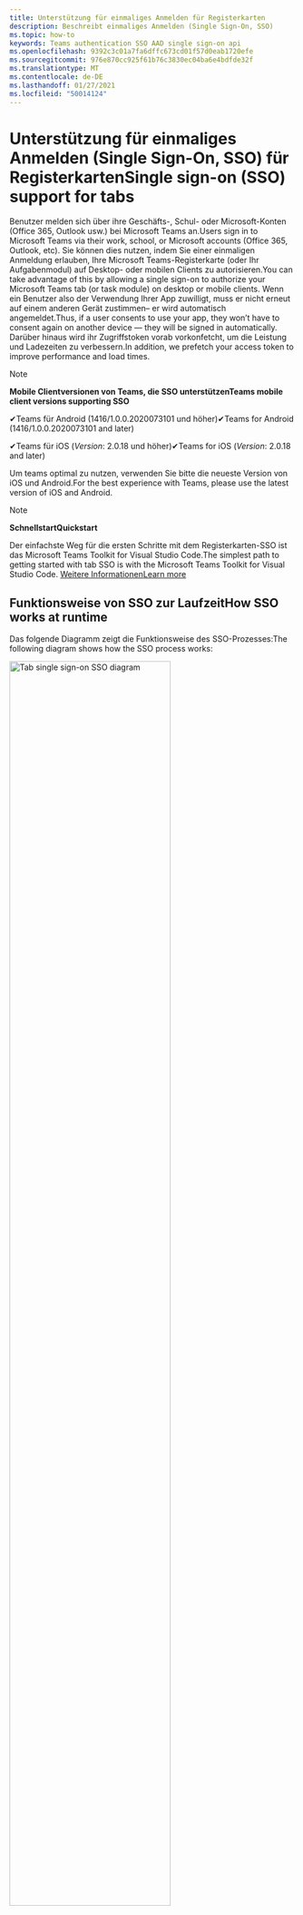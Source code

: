 ```yaml
---
title: Unterstützung für einmaliges Anmelden für Registerkarten
description: Beschreibt einmaliges Anmelden (Single Sign-On, SSO)
ms.topic: how-to
keywords: Teams authentication SSO AAD single sign-on api
ms.openlocfilehash: 9392c3c01a7fa6dffc673cd01f57d0eab1720efe
ms.sourcegitcommit: 976e870cc925f61b76c3830ec04ba6e4bdfde32f
ms.translationtype: MT
ms.contentlocale: de-DE
ms.lasthandoff: 01/27/2021
ms.locfileid: "50014124"
---
```

# <a name="single-sign-on-sso-support-for-tabs"></a><span data-ttu-id="7b3e9-104">Unterstützung für einmaliges Anmelden (Single Sign-On, SSO) für Registerkarten</span><span class="sxs-lookup"><span data-stu-id="7b3e9-104">Single sign-on (SSO) support for tabs</span></span>

<span data-ttu-id="7b3e9-105">Benutzer melden sich über ihre Geschäfts-, Schul- oder Microsoft-Konten (Office 365, Outlook usw.) bei Microsoft Teams an.</span><span class="sxs-lookup"><span data-stu-id="7b3e9-105">Users sign in to Microsoft Teams via their work, school, or Microsoft accounts (Office 365, Outlook, etc).</span></span> <span data-ttu-id="7b3e9-106">Sie können dies nutzen, indem Sie einer einmaligen Anmeldung erlauben, Ihre Microsoft Teams-Registerkarte (oder Ihr Aufgabenmodul) auf Desktop- oder mobilen Clients zu autorisieren.</span><span class="sxs-lookup"><span data-stu-id="7b3e9-106">You can take advantage of this by allowing a single sign-on to authorize your Microsoft Teams tab (or task module) on desktop or mobile clients.</span></span> <span data-ttu-id="7b3e9-107">Wenn ein Benutzer also der Verwendung Ihrer App zuwilligt, muss er nicht erneut auf einem anderen Gerät zustimmen– er wird automatisch angemeldet.</span><span class="sxs-lookup"><span data-stu-id="7b3e9-107">Thus, if a user consents to use your app, they won’t have to consent again on another device — they will be signed in automatically.</span></span> <span data-ttu-id="7b3e9-108">Darüber hinaus wird ihr Zugriffstoken vorab vorkonfetcht, um die Leistung und Ladezeiten zu verbessern.</span><span class="sxs-lookup"><span data-stu-id="7b3e9-108">In addition, we prefetch your access token to improve performance and load times.</span></span>

>[!NOTE]
> <span data-ttu-id="7b3e9-109">**Mobile Clientversionen von Teams, die SSO unterstützen**</span><span class="sxs-lookup"><span data-stu-id="7b3e9-109">**Teams mobile client versions supporting SSO**</span></span>  
>
> <span data-ttu-id="7b3e9-110">✔Teams für Android (1416/1.0.0.2020073101 und höher)</span><span class="sxs-lookup"><span data-stu-id="7b3e9-110">✔Teams for Android (1416/1.0.0.2020073101 and later)</span></span>
>
> <span data-ttu-id="7b3e9-111">✔Teams für iOS (_Version_: 2.0.18 und höher)</span><span class="sxs-lookup"><span data-stu-id="7b3e9-111">✔Teams for iOS (_Version_: 2.0.18 and later)</span></span>  
>
> <span data-ttu-id="7b3e9-112">Um teams optimal zu nutzen, verwenden Sie bitte die neueste Version von iOS und Android.</span><span class="sxs-lookup"><span data-stu-id="7b3e9-112">For the best experience with Teams, please use the latest version of iOS and Android.</span></span>

>[!NOTE]
> <span data-ttu-id="7b3e9-113">**Schnellstart**</span><span class="sxs-lookup"><span data-stu-id="7b3e9-113">**Quickstart**</span></span>  
>
> <span data-ttu-id="7b3e9-114">Der einfachste Weg für die ersten Schritte mit dem Registerkarten-SSO ist das Microsoft Teams Toolkit for Visual Studio Code.</span><span class="sxs-lookup"><span data-stu-id="7b3e9-114">The simplest path to getting started with tab SSO is with the Microsoft Teams Toolkit for Visual Studio Code.</span></span> [<span data-ttu-id="7b3e9-115">Weitere Informationen</span><span class="sxs-lookup"><span data-stu-id="7b3e9-115">Learn more</span></span>](../../../toolkit/visual-studio-code-tab-sso.md)


## <a name="how-sso-works-at-runtime"></a><span data-ttu-id="7b3e9-116">Funktionsweise von SSO zur Laufzeit</span><span class="sxs-lookup"><span data-stu-id="7b3e9-116">How SSO works at runtime</span></span>

<span data-ttu-id="7b3e9-117">Das folgende Diagramm zeigt die Funktionsweise des SSO-Prozesses:</span><span class="sxs-lookup"><span data-stu-id="7b3e9-117">The following diagram shows how the SSO process works:</span></span>

<!-- markdownlint-disable MD033 -->
<img src="~/assets/images/tabs/tabs-sso-diagram.png" alt="Tab single sign-on SSO diagram" width="75%"/>

1. <span data-ttu-id="7b3e9-118">Auf der Registerkarte wird ein JavaScript-Aufruf `getAuthToken()` an .</span><span class="sxs-lookup"><span data-stu-id="7b3e9-118">In the tab, a JavaScript call is made to `getAuthToken()`.</span></span> <span data-ttu-id="7b3e9-119">Dies weist Teams an, ein Authentifizierungstoken für die Registerkartenanwendung abzurufen.</span><span class="sxs-lookup"><span data-stu-id="7b3e9-119">This tells Teams to obtain an authentication token for the tab application.</span></span>
2. <span data-ttu-id="7b3e9-120">Wenn dies das erste Mal ist, dass der aktuelle Benutzer Ihre Registerkartenanwendung verwendet, wird eine Anforderungsaufforderung zur Zustimmung (falls die Zustimmung erforderlich ist) oder zur Verarbeitung der Schrittweisen Authentifizierung (z. B. zweistufige Authentifizierung) angezeigt.</span><span class="sxs-lookup"><span data-stu-id="7b3e9-120">If this is the first time the current user has used your tab application, there will be a request prompt to consent (if consent is required) or to handle step-up authentication (such as two-factor authentication).</span></span>
3. <span data-ttu-id="7b3e9-121">Teams fordert das Registerkartenanwendungstoken vom Azure AD-Endpunkt für den aktuellen Benutzer an.</span><span class="sxs-lookup"><span data-stu-id="7b3e9-121">Teams requests the tab application token from the Azure AD endpoint for the current user.</span></span>
4. <span data-ttu-id="7b3e9-122">Azure AD sendet das Registerkartenanwendungstoken an die Teams-Anwendung.</span><span class="sxs-lookup"><span data-stu-id="7b3e9-122">Azure AD sends the tab application token to the Teams application.</span></span>
5. <span data-ttu-id="7b3e9-123">Teams sendet das Registerkartenanwendungstoken als Teil des vom Aufruf zurückgegebenen Ergebnisobjekts an die `getAuthToken()` Registerkarte.</span><span class="sxs-lookup"><span data-stu-id="7b3e9-123">Teams sends the tab application token to the tab as part of the result object returned by the `getAuthToken()` call.</span></span>
6. <span data-ttu-id="7b3e9-124">Das Token wird in der Registerkartenanwendung über JavaScript analysiert, um die erforderlichen Informationen zu extrahieren, z. B. die E-Mail-Adresse des Benutzers.</span><span class="sxs-lookup"><span data-stu-id="7b3e9-124">The token will be parsed in the tab application, via JavaScript, to extract the needed information, such as the user's email address.</span></span>

> [!NOTE]
> <span data-ttu-id="7b3e9-125">Dies gilt nur für die Zustimmung zu einer begrenzten Gruppe von APIs auf Benutzerebene `getAuthToken()` – E-Mail, Profil, offline_access und OpenId – und nicht für weitere Microsoft Graph-Bereiche wie oder `User.Read` `Mail.Read` .</span><span class="sxs-lookup"><span data-stu-id="7b3e9-125">The `getAuthToken()` is only valid for consenting to a limited set of user-level APIs — email, profile, offline_access and OpenId — and not for further Microsoft Graph scopes such as `User.Read` or `Mail.Read`.</span></span> <span data-ttu-id="7b3e9-126">In unserem Abschnitt am Ende dieses Dokuments finden Sie Vorschläge für Problemumgehungen, wenn Sie zusätzliche [Graph-Bereiche benötigen.](#apps-that-require-additional-microsoft-graph-scopes)</span><span class="sxs-lookup"><span data-stu-id="7b3e9-126">See our section at the end of this document for suggested workarounds if you require [additional Graph scopes](#apps-that-require-additional-microsoft-graph-scopes).</span></span>

<span data-ttu-id="7b3e9-127">Die SSO-API funktioniert auch in [Aufgabenmodulen,](../../../task-modules-and-cards/what-are-task-modules.md) die Webinhalte einbetten.</span><span class="sxs-lookup"><span data-stu-id="7b3e9-127">The SSO API will also work in [Task Modules](../../../task-modules-and-cards/what-are-task-modules.md) that embed web content.</span></span>

## <a name="develop-an-sso-microsoft-teams-tab"></a><span data-ttu-id="7b3e9-128">Entwickeln einer Microsoft Teams-SSO-Registerkarte</span><span class="sxs-lookup"><span data-stu-id="7b3e9-128">Develop an SSO Microsoft Teams tab</span></span>

<span data-ttu-id="7b3e9-129">In diesem Abschnitt werden die Aufgaben beschrieben, die beim Erstellen einer Registerkarte "Teams" mit SSO ausgeführt werden.</span><span class="sxs-lookup"><span data-stu-id="7b3e9-129">This section describes the tasks involved in creating a Teams tab that uses SSO.</span></span> <span data-ttu-id="7b3e9-130">Diese Aufgaben werden hier sprach- und frameworkunabhängig beschrieben.</span><span class="sxs-lookup"><span data-stu-id="7b3e9-130">These tasks are described here are language- and framework-agnostic.</span></span>

### <a name="1-create-your-azure-active-directory-azure-ad-application"></a><span data-ttu-id="7b3e9-131">1. Erstellen Ihrer Azure Active Directory (Azure AD)-Anwendung</span><span class="sxs-lookup"><span data-stu-id="7b3e9-131">1. Create your Azure Active Directory (Azure AD) application</span></span>

#### <a name="registering-your-application-in-theazure-ad-portal-overview"></a><span data-ttu-id="7b3e9-132">Registrieren Ihrer Anwendung im[Azure AD-Portal (](https://azure.microsoft.com/features/azure-portal/) Übersicht):</span><span class="sxs-lookup"><span data-stu-id="7b3e9-132">Registering your application in the[Azure AD portal](https://azure.microsoft.com/features/azure-portal/) overview:</span></span>

1. <span data-ttu-id="7b3e9-133">Erhalten Sie [Ihre Azure AD-Anwendungs-ID.](/azure/active-directory/develop/howto-create-service-principal-portal#get-values-for-signing-in)</span><span class="sxs-lookup"><span data-stu-id="7b3e9-133">Get your [Azure AD Application ID](/azure/active-directory/develop/howto-create-service-principal-portal#get-values-for-signing-in).</span></span>
2. <span data-ttu-id="7b3e9-134">Geben Sie die Berechtigungen an, die Ihre Anwendung für den Azure AD-Endpunkt und optional Microsoft Graph benötigt.</span><span class="sxs-lookup"><span data-stu-id="7b3e9-134">Specify the permissions that your application needs for the Azure AD endpoint and, optionally, Microsoft Graph.</span></span>
3. <span data-ttu-id="7b3e9-135">[Erteilen von Berechtigungen](/azure/active-directory/develop/howto-create-service-principal-portal#configure-access-policies-on-resources) für Desktop-, Web- und mobile Anwendungen von Teams.</span><span class="sxs-lookup"><span data-stu-id="7b3e9-135">[Grant permissions](/azure/active-directory/develop/howto-create-service-principal-portal#configure-access-policies-on-resources) for Teams desktop, web, and mobile applications.</span></span>
4. <span data-ttu-id="7b3e9-136">Autorisieren Sie Teams vorab, indem Sie **die** Schaltfläche "Bereich hinzufügen" auswählen, und geben Sie im bereich, der geöffnet wird, `access_as_user` den **Bereichsnamen ein.**</span><span class="sxs-lookup"><span data-stu-id="7b3e9-136">Pre-authorize Teams by selecting the **Add a scope** button and in the panel that opens, enter `access_as_user` as the **Scope name**.</span></span>

> [!NOTE]
> <span data-ttu-id="7b3e9-137">Es gibt einige wichtige Einschränkungen, die Sie beachten sollten:</span><span class="sxs-lookup"><span data-stu-id="7b3e9-137">There are some important restrictions you should be aware of:</span></span>
>
> * <span data-ttu-id="7b3e9-138">Wir unterstützen nur Microsoft Graph-API-Berechtigungen auf Benutzerebene, d. h. E-Mail, Profil, offline_access, OpenId.</span><span class="sxs-lookup"><span data-stu-id="7b3e9-138">We only support user-level Microsoft Graph API permissions, i.e., email, profile, offline_access, OpenId.</span></span> <span data-ttu-id="7b3e9-139">Wenn Sie Zugriff auf andere Microsoft Graph-Bereiche benötigen (z. B. oder ), lesen Sie unsere empfohlene Problemumgehung am Ende `User.Read` `Mail.Read` dieser Dokumentation. [](#apps-that-require-additional-microsoft-graph-scopes)</span><span class="sxs-lookup"><span data-stu-id="7b3e9-139">If you need access to other Microsoft Graph scopes (such as `User.Read` or `Mail.Read`), see our [recommended workaround](#apps-that-require-additional-microsoft-graph-scopes) at the end of this documentation.</span></span>
> * <span data-ttu-id="7b3e9-140">Es ist wichtig, dass der Domänenname Ihrer Anwendung mit dem Domänennamen identisch ist, den Sie für Ihre Azure AD-Anwendung registriert haben.</span><span class="sxs-lookup"><span data-stu-id="7b3e9-140">It's important that your application's domain name is the same as the domain name you've registering for your Azure AD application.</span></span>
> * <span data-ttu-id="7b3e9-141">Wir unterstützen derzeit nicht mehrere Domänen pro App.</span><span class="sxs-lookup"><span data-stu-id="7b3e9-141">We don't currently support multiple domains per app.</span></span>
> * <span data-ttu-id="7b3e9-142">Anwendungen, die die Domäne verwenden, werden nicht unterstützt, da sie zu häufig verwendet werden und `azurewebsites.net` möglicherweise ein Sicherheitsrisiko darstellen.</span><span class="sxs-lookup"><span data-stu-id="7b3e9-142">We don't support applications that use the `azurewebsites.net` domain because it is too common and may be a security risk.</span></span> <span data-ttu-id="7b3e9-143">Wir versuchen jedoch aktiv, diese Einschränkung zu entfernen.</span><span class="sxs-lookup"><span data-stu-id="7b3e9-143">However, we're actively seeking to remove this restriction.</span></span>

#### <a name="registering-your-app-through-the-azure-active-directory-portal-in-depth"></a><span data-ttu-id="7b3e9-144">Ausführliche Registrierung Ihrer App über das Azure Active Directory-Portal:</span><span class="sxs-lookup"><span data-stu-id="7b3e9-144">Registering your app through the Azure Active Directory portal in-depth:</span></span>

1. <span data-ttu-id="7b3e9-145">Registrieren Sie eine neue Anwendung im [Azure Active Directory – App-Registrierungsportal.](https://go.microsoft.com/fwlink/?linkid=2083908)</span><span class="sxs-lookup"><span data-stu-id="7b3e9-145">Register a new application in the [Azure Active Directory – App Registrations](https://go.microsoft.com/fwlink/?linkid=2083908) portal.</span></span>
2. <span data-ttu-id="7b3e9-146">Wählen **Sie "Neue Registrierung"** aus, und legen Sie auf der *Seite "Anwendung registrieren"* die folgenden Werte ein:</span><span class="sxs-lookup"><span data-stu-id="7b3e9-146">Select **New Registration** and on the *register an application page*, set following values:</span></span>
    * <span data-ttu-id="7b3e9-147">Legen **Sie den** Namen auf ihren App-Namen.</span><span class="sxs-lookup"><span data-stu-id="7b3e9-147">Set **name** to your app name.</span></span>
    * <span data-ttu-id="7b3e9-148">Wählen Sie **die unterstützten Kontotypen** aus (jeder Kontotyp funktioniert) ¹</span><span class="sxs-lookup"><span data-stu-id="7b3e9-148">Choose the **supported account types** (any account type will work) ¹</span></span>
    * <span data-ttu-id="7b3e9-149">Lassen Sie **URI umleiten** leer.</span><span class="sxs-lookup"><span data-stu-id="7b3e9-149">Leave **Redirect URI** empty.</span></span>
    * <span data-ttu-id="7b3e9-150">Wählen Sie **Registrieren** aus.</span><span class="sxs-lookup"><span data-stu-id="7b3e9-150">Choose **Register**.</span></span>
3. <span data-ttu-id="7b3e9-151">Kopieren und speichern Sie auf der Übersichtsseite die **Anwendungs-ID (Client-ID).**</span><span class="sxs-lookup"><span data-stu-id="7b3e9-151">On the overview page, copy and save the **Application (client) ID**.</span></span> <span data-ttu-id="7b3e9-152">Sie benötigen sie später beim Aktualisieren Ihres Teams-Anwendungsmanifests.</span><span class="sxs-lookup"><span data-stu-id="7b3e9-152">You’ll need it later when updating your Teams application manifest.</span></span>
4. <span data-ttu-id="7b3e9-153">Wählen Sie unter **Verwalten** die Option **Eine API verfügbar machen** aus.</span><span class="sxs-lookup"><span data-stu-id="7b3e9-153">Under **Manage**, select **Expose an API**.</span></span> 
5. <span data-ttu-id="7b3e9-154">Wählen Sie den **Link "Set"** aus, um den Anwendungs-ID-URI in Form von zu `api://{AppID}` generieren.</span><span class="sxs-lookup"><span data-stu-id="7b3e9-154">Select the **Set** link to generate the Application ID URI in the form of `api://{AppID}`.</span></span> <span data-ttu-id="7b3e9-155">Fügen Sie Ihren vollqualifizierten Domänennamen (mit einem Schrägstrich "/" am Ende) zwischen den doppelten Schrägstrichen und der GUID ein.</span><span class="sxs-lookup"><span data-stu-id="7b3e9-155">Insert your fully qualified domain name (with a forward slash "/" appended to the end) between the double forward slashes and the GUID.</span></span> <span data-ttu-id="7b3e9-156">Die gesamte ID sollte die Form `api://fully-qualified-domain-name.com/{AppID}` 1 haben:</span><span class="sxs-lookup"><span data-stu-id="7b3e9-156">The entire ID should have the form of: `api://fully-qualified-domain-name.com/{AppID}` ²</span></span>
    * <span data-ttu-id="7b3e9-157">Beispiel: `api://subdomain.example.com/00000000-0000-0000-0000-000000000000` .</span><span class="sxs-lookup"><span data-stu-id="7b3e9-157">ex: `api://subdomain.example.com/00000000-0000-0000-0000-000000000000`.</span></span>
    
    <span data-ttu-id="7b3e9-158">Der vollqualifizierte Domänenname ist der lesbare Domänenname, von dem aus Ihre App bedient wird.</span><span class="sxs-lookup"><span data-stu-id="7b3e9-158">The fully qualified domain name is the human readable domain name from which your app is served.</span></span> <span data-ttu-id="7b3e9-159">Wenn Sie einen Tunnelingdienst wie ngrok verwenden, müssen Sie diesen Wert aktualisieren, sobald sich Ihre ngrok-Unterdomäne ändert.</span><span class="sxs-lookup"><span data-stu-id="7b3e9-159">If you are using a tunneling service such as ngrok, you will need to update     this value whenever your ngrok subdomain changes.</span></span> 
6. <span data-ttu-id="7b3e9-160">Wählen Sie die Schaltfläche **Bereich hinzufügen** aus.</span><span class="sxs-lookup"><span data-stu-id="7b3e9-160">Select the **Add a scope** button.</span></span> <span data-ttu-id="7b3e9-161">Geben Sie im Bereich, der geöffnet wird, `access_as_user` für **Bereichsname** ein.</span><span class="sxs-lookup"><span data-stu-id="7b3e9-161">In the panel that opens, enter `access_as_user` as the **Scope name**.</span></span>
7. <span data-ttu-id="7b3e9-162">Festlegen, **wer zustimmen kann?**`Admins and users`</span><span class="sxs-lookup"><span data-stu-id="7b3e9-162">Set **Who can consent?** to `Admins and users`</span></span>
8. <span data-ttu-id="7b3e9-163">Füllen Sie die Felder für die Konfiguration der Eingabeaufforderungen für Administratoren und Benutzer mit Werten aus, die für den Bereich geeignet `access_as_user` sind:</span><span class="sxs-lookup"><span data-stu-id="7b3e9-163">Fill in the fields for configuring the admin and user consent prompts with values that are appropriate for the `access_as_user` scope:</span></span>
    * <span data-ttu-id="7b3e9-164">**Titel der Administrator-Zustimmung:** Teams können auf das Profil des Benutzers zugreifen.</span><span class="sxs-lookup"><span data-stu-id="7b3e9-164">**Admin consent title:** Teams can access the user’s profile.</span></span>
    * <span data-ttu-id="7b3e9-165">**Beschreibung der** Administrator-Zustimmung: Ermöglicht Teams das Aufrufen der App-Web-APIs als aktueller Benutzer.</span><span class="sxs-lookup"><span data-stu-id="7b3e9-165">**Admin consent description**: Allows Teams to call the app’s web APIs as the current user.</span></span>
    * <span data-ttu-id="7b3e9-166">**Benutzer-Zustimmungstitel:** Teams kann auf das Benutzerprofil zugreifen und Anforderungen im Namen des Benutzers stellen.</span><span class="sxs-lookup"><span data-stu-id="7b3e9-166">**User consent title**: Teams can access the user profile and make requests on the user's behalf.</span></span>
    * <span data-ttu-id="7b3e9-167">**Beschreibung der Benutzer zustimmung:** Ermöglichen Sie Teams, die APIs dieser App mit denselben Rechten wie der Benutzer auf aufruft.</span><span class="sxs-lookup"><span data-stu-id="7b3e9-167">**User consent description:** Enable Teams to call this app’s APIs with the same rights as the user.</span></span>
9. <span data-ttu-id="7b3e9-168">Stellen Sie **sicher, dass "State"** auf **"Enabled" festgelegt ist.**</span><span class="sxs-lookup"><span data-stu-id="7b3e9-168">Ensure that **State** is set to **Enabled**</span></span>
10. <span data-ttu-id="7b3e9-169">Select the **Add scope** button to save</span><span class="sxs-lookup"><span data-stu-id="7b3e9-169">Select the **Add scope** button to save</span></span> 
    * <span data-ttu-id="7b3e9-170">Der Domänenteil  des Bereichsnamens, der direkt unterhalb des Textfelds angezeigt wird, sollte automatisch mit dem **anwendungs-ID-URI** übereinstimmen, der im vorherigen Schritt festgelegt wurde, und am Ende angefügt `/access_as_user` werden:</span><span class="sxs-lookup"><span data-stu-id="7b3e9-170">The domain part of the **Scope name** displayed just below the text field should automatically match the **Application ID** URI set in the previous step, with `/access_as_user` appended to the end:</span></span>
        * `api://subdomain.example.com/00000000-0000-0000-0000-000000000000/access_as_user`
11. <span data-ttu-id="7b3e9-171">Identifizieren Sie **im Abschnitt "Autorisierte Clientanwendungen"** die Anwendungen, die Sie für die Webanwendung Ihrer App autorisieren möchten.</span><span class="sxs-lookup"><span data-stu-id="7b3e9-171">In the **Authorized client applications** section, identify the applications that you want to authorize for your app’s web application.</span></span> <span data-ttu-id="7b3e9-172">Wählen *Sie "Clientanwendung hinzufügen" aus.*</span><span class="sxs-lookup"><span data-stu-id="7b3e9-172">Select *Add a client application*.</span></span> <span data-ttu-id="7b3e9-173">Geben Sie jede der folgenden Client-IDs ein, und wählen Sie den autorisierten Bereich aus, den Sie im vorherigen Schritt erstellt haben:</span><span class="sxs-lookup"><span data-stu-id="7b3e9-173">Enter each of the following client IDs and select the authorized scope you created in the previous step:</span></span>
    * <span data-ttu-id="7b3e9-174">`1fec8e78-bce4-4aaf-ab1b-5451cc387264` (Mobile Teams-/Desktopanwendung)</span><span class="sxs-lookup"><span data-stu-id="7b3e9-174">`1fec8e78-bce4-4aaf-ab1b-5451cc387264` (Teams mobile/desktop application)</span></span>
    * <span data-ttu-id="7b3e9-175">`5e3ce6c0-2b1f-4285-8d4b-75ee78787346` (Teams-Webanwendung)</span><span class="sxs-lookup"><span data-stu-id="7b3e9-175">`5e3ce6c0-2b1f-4285-8d4b-75ee78787346` (Teams web application)</span></span>
12. <span data-ttu-id="7b3e9-176">Navigieren Sie zu **API-Berechtigungen.**</span><span class="sxs-lookup"><span data-stu-id="7b3e9-176">Navigate to **API Permissions**.</span></span> <span data-ttu-id="7b3e9-177">Wählen *Sie "Delegierte Berechtigungen für* Microsoft Graph hinzufügen" aus, und fügen Sie dann die folgenden Berechtigungen aus der Microsoft  >    >  Graph-API hinzu:</span><span class="sxs-lookup"><span data-stu-id="7b3e9-177">Select *Add a permission* > *Microsoft Graph* > *Delegated permissions*, then add the following permissions from Microsoft Graph API:</span></span>
    * <span data-ttu-id="7b3e9-178">User.Read (standardmäßig aktiviert)</span><span class="sxs-lookup"><span data-stu-id="7b3e9-178">User.Read (enabled by default)</span></span>
    * <span data-ttu-id="7b3e9-179">email</span><span class="sxs-lookup"><span data-stu-id="7b3e9-179">email</span></span>
    * <span data-ttu-id="7b3e9-180">offline_access</span><span class="sxs-lookup"><span data-stu-id="7b3e9-180">offline_access</span></span>
    * <span data-ttu-id="7b3e9-181">OpenId</span><span class="sxs-lookup"><span data-stu-id="7b3e9-181">OpenId</span></span>
    * <span data-ttu-id="7b3e9-182">Profil</span><span class="sxs-lookup"><span data-stu-id="7b3e9-182">profile</span></span>

13. <span data-ttu-id="7b3e9-183">Navigieren zur **Authentifizierung**</span><span class="sxs-lookup"><span data-stu-id="7b3e9-183">Navigate to **Authentication**</span></span>

    <span data-ttu-id="7b3e9-184">Wenn einer App keine Zustimmung des IT-Admins erteilt wurde, müssen Benutzer ihre Zustimmung erteilen, wenn sie eine App zum ersten Mal verwenden.</span><span class="sxs-lookup"><span data-stu-id="7b3e9-184">If an app hasn't been granted IT admin consent, users will have to provide consent the first time they use an app.</span></span>

    <span data-ttu-id="7b3e9-185">Festlegen eines Umleitungs-URI:</span><span class="sxs-lookup"><span data-stu-id="7b3e9-185">Set a redirect URI:</span></span>
    * <span data-ttu-id="7b3e9-186">Wählen Sie **"Plattform hinzufügen" aus.**</span><span class="sxs-lookup"><span data-stu-id="7b3e9-186">Select **Add a platform**.</span></span>
    * <span data-ttu-id="7b3e9-187">Wählen Sie **Web** aus.</span><span class="sxs-lookup"><span data-stu-id="7b3e9-187">Select **web**.</span></span>
    * <span data-ttu-id="7b3e9-188">Geben Sie den **Umleitungs-URI** für Ihre App ein.</span><span class="sxs-lookup"><span data-stu-id="7b3e9-188">Enter the **redirect URI** for your app.</span></span> <span data-ttu-id="7b3e9-189">Dies ist die Seite, auf der der Benutzer durch einen erfolgreichen impliziten Genehmigungsfluss umgeleitet wird.</span><span class="sxs-lookup"><span data-stu-id="7b3e9-189">This will be the page where a successful implicit grant flow will redirect the user.</span></span> <span data-ttu-id="7b3e9-190">Dies ist derselbe vollqualifizierte Domänenname, den Sie in Schritt 5 eingegeben haben, gefolgt von der API-Route, an die eine Authentifizierungsantwort gesendet werden soll.</span><span class="sxs-lookup"><span data-stu-id="7b3e9-190">This will be same fully qualified domain name that you entered in step 5 followed by the API route where a authentication response should be sent.</span></span> <span data-ttu-id="7b3e9-191">Wenn Sie einem der Teams-Beispiele folgen, ist dies Folgendes: `https://subdomain.example.com/auth-end`</span><span class="sxs-lookup"><span data-stu-id="7b3e9-191">If you are following any of the Teams samples, this will be: `https://subdomain.example.com/auth-end`</span></span>

    <span data-ttu-id="7b3e9-192">Aktivieren Sie als Nächstes die implizite Gewährung, indem Sie die folgenden Kontrollkästchen aktivieren:</span><span class="sxs-lookup"><span data-stu-id="7b3e9-192">Next, enable implicit grant by checking the following boxes:</span></span>  
    <span data-ttu-id="7b3e9-193">✔-ID-Token</span><span class="sxs-lookup"><span data-stu-id="7b3e9-193">✔ ID Token</span></span>  
    <span data-ttu-id="7b3e9-194">✔ Zugriffstoken</span><span class="sxs-lookup"><span data-stu-id="7b3e9-194">✔ Access Token</span></span>  
    
<span data-ttu-id="7b3e9-195">Herzlichen Glückwunsch!</span><span class="sxs-lookup"><span data-stu-id="7b3e9-195">Congratulations!</span></span> <span data-ttu-id="7b3e9-196">Sie haben die Voraussetzungen für die App-Registrierung erfüllt, um mit ihrer Registerkarten-SSO-App fortzufahren.</span><span class="sxs-lookup"><span data-stu-id="7b3e9-196">You have completed the app registration prerequisites to proceed with your tab SSO app.</span></span>     

> [!NOTE]
>
> * <span data-ttu-id="7b3e9-197">¹ Wenn Ihre Azure AD-App im selben Mandanten registriert ist, in dem Sie eine Authentifizierungsanforderung in Teams stellen, wird der Benutzer nicht zur Zustimmung aufgefordert und erhält sofort ein Zugriffstoken. </span><span class="sxs-lookup"><span data-stu-id="7b3e9-197">¹ If your Azure AD app is registered in the _same_ tenant where you're making an authentication request in Teams, the user won't be asked to consent and will be granted an access token right away.</span></span> <span data-ttu-id="7b3e9-198">Benutzer müssen diesen Berechtigungen nur zustimmen, wenn die Azure AD-App in einem anderen Mandanten registriert ist.</span><span class="sxs-lookup"><span data-stu-id="7b3e9-198">Users only need to consent to these permissions if the Azure AD app is registered in a different tenant.</span></span>
> * <span data-ttu-id="7b3e9-199">Wenn Sie eine Fehlermeldung erhalten, die besagt, dass die Domäne bereits im Besitz ist und Sie der Besitzer sind, führen Sie das Verfahren unter [Schnellstart aus:](/azure/active-directory/fundamentals/add-custom-domain) Fügen Sie Azure Active Directory einen benutzerdefinierten Domänennamen hinzu, um die Domäne zu registrieren, und wiederholen Sie dann Schritt 5 oben.</span><span class="sxs-lookup"><span data-stu-id="7b3e9-199">² If you get an error stating that the domain is already owned and you are the owner, follow the procedure at [Quickstart: Add a custom domain name to Azure Active Directory](/azure/active-directory/fundamentals/add-custom-domain) to register the domain, and then repeat step 5, above.</span></span> <span data-ttu-id="7b3e9-200">(Dieser Fehler kann auch auftreten, wenn Sie nicht mit Administratoranmeldeinformationen in der Office 365-Mandanz angemeldet sind).</span><span class="sxs-lookup"><span data-stu-id="7b3e9-200">(This error can also occur if you aren't signed in with Admin credentials in the Office 365 tenancy).</span></span>
> * <span data-ttu-id="7b3e9-201">Wenn Sie den UPN (Benutzerprinzipalnamen) im zurückgegebenen Zugriffstoken nicht erhalten, können Sie ihn als [optionalen](https://docs.microsoft.com/azure/active-directory/develop/active-directory-optional-claims) Anspruch in Azure AD hinzufügen.</span><span class="sxs-lookup"><span data-stu-id="7b3e9-201">If you are not receiving the UPN (User Principal Name) in the returned access token, you can add it as an [optional claim](https://docs.microsoft.com/azure/active-directory/develop/active-directory-optional-claims) in Azure AD.</span></span>

### <a name="2-update-your-microsoft-teams-application-manifest"></a><span data-ttu-id="7b3e9-202">2. Aktualisieren Ihres Microsoft Teams-Anwendungsmanifests</span><span class="sxs-lookup"><span data-stu-id="7b3e9-202">2. Update your Microsoft Teams application manifest</span></span>

<span data-ttu-id="7b3e9-203">Fügen Sie Ihrem Microsoft Teams-Manifest neue Eigenschaften hinzu:</span><span class="sxs-lookup"><span data-stu-id="7b3e9-203">Add new properties to your Microsoft Teams manifest:</span></span>

* <span data-ttu-id="7b3e9-204">**WebApplicationInfo** – Das übergeordnete Element der folgenden Elemente:</span><span class="sxs-lookup"><span data-stu-id="7b3e9-204">**WebApplicationInfo** - The parent of the following elements:</span></span>

> [!div class="checklist"]
> * <span data-ttu-id="7b3e9-205">**id** – Die Client-ID der Anwendung.</span><span class="sxs-lookup"><span data-stu-id="7b3e9-205">**id** - The client ID of the application.</span></span> <span data-ttu-id="7b3e9-206">Dies ist die Anwendungs-ID, die Sie im Rahmen der Registrierung der Anwendung bei Azure AD erhalten haben.</span><span class="sxs-lookup"><span data-stu-id="7b3e9-206">This is the application ID that you obtained as part of registering the application with Azure AD.</span></span>
>* <span data-ttu-id="7b3e9-207">**resource** – Die Domäne und Unterdomäne Ihrer Anwendung.</span><span class="sxs-lookup"><span data-stu-id="7b3e9-207">**resource** - The domain and subdomain of your application.</span></span> <span data-ttu-id="7b3e9-208">Dies ist der gleiche URI (einschließlich des Protokolls), den Sie beim Erstellen in Schritt `api://` `scope` 6 oben registriert haben.</span><span class="sxs-lookup"><span data-stu-id="7b3e9-208">This is the same URI (including the `api://` protocol) that you registered when creating your `scope` in step 6 above.</span></span> <span data-ttu-id="7b3e9-209">Sie sollten den Pfad nicht `access_as_user` in Ihre Ressource verwenden.</span><span class="sxs-lookup"><span data-stu-id="7b3e9-209">You shouldn't include the `access_as_user` path in your resource.</span></span> <span data-ttu-id="7b3e9-210">Der Domänenteil dieses URI sollte mit der Domäne übereinstimmen, einschließlich aller Unterdomänen, die in den URLs Ihres Anwendungsmanifests von Teams verwendet werden.</span><span class="sxs-lookup"><span data-stu-id="7b3e9-210">The domain part of this URI should match the domain, including any subdomains, used in the URLs of your Teams application manifest.</span></span>

```json
"webApplicationInfo": {
  "id": "00000000-0000-0000-0000-000000000000",
  "resource": "api://subdomain.example.com/00000000-0000-0000-0000-000000000000"
}
```

> [!NOTE]
>
>* <span data-ttu-id="7b3e9-211">Die Ressource für eine AAD-App ist in der Regel der Stamm der Website-URL und der appID (z. `api://subdomain.example.com/00000000-0000-0000-0000-000000000000` B.).</span><span class="sxs-lookup"><span data-stu-id="7b3e9-211">The resource for an AAD app will usually be the root of its site URL and the appID (e.g. `api://subdomain.example.com/00000000-0000-0000-0000-000000000000`).</span></span> <span data-ttu-id="7b3e9-212">Wir verwenden diesen Wert auch, um sicherzustellen, dass Ihre Anforderung von derselben Domäne kommt.</span><span class="sxs-lookup"><span data-stu-id="7b3e9-212">We also use this value to ensure your request is coming from the same domain.</span></span> <span data-ttu-id="7b3e9-213">Stellen Sie daher sicher, dass die `contentURL` Registerkarte für Ihre Registerkarte dieselben Domänen wie Ihre Ressourceneigenschaft verwendet.</span><span class="sxs-lookup"><span data-stu-id="7b3e9-213">Therefore, make sure that the `contentURL` for your tab uses the same domains as your resource property.</span></span>
>* <span data-ttu-id="7b3e9-214">Sie müssen die Manifestversion 1.5 oder höher verwenden, um das Feld zu `webApplicationInfo` implementieren.</span><span class="sxs-lookup"><span data-stu-id="7b3e9-214">You need to use manifest version 1.5 or higher to implement the `webApplicationInfo` field.</span></span>

### <a name="3-get-an-authentication-token-from-your-client-side-code"></a><span data-ttu-id="7b3e9-215">3. Erhalten eines Authentifizierungstokens aus Ihrem clientseitigen Code</span><span class="sxs-lookup"><span data-stu-id="7b3e9-215">3. Get an authentication token from your client-side code</span></span>

<span data-ttu-id="7b3e9-216">So sieht die Authentifizierungs-API aus:</span><span class="sxs-lookup"><span data-stu-id="7b3e9-216">Here's what the authentication API looks like:</span></span>

```javascript
var authTokenRequest = {
  successCallback: function(result) { console.log("Success: " + result); },
  failureCallback: function(error) { console.log("Failure: " + error); }
};
microsoftTeams.authentication.getAuthToken(authTokenRequest);
```

<span data-ttu-id="7b3e9-217">Wenn Sie anrufen – und zusätzliche Zustimmung des Benutzers ist erforderlich (für Berechtigungen auf Benutzerebene) – wird dem Benutzer ein Dialogfeld angezeigt, in dem er dazu ermuntert wird, zusätzliche `getAuthToken` Zustimmung zu erteilen.</span><span class="sxs-lookup"><span data-stu-id="7b3e9-217">When you call `getAuthToken` - and additional user consent is required (for user-level permissions) - we will show a dialog to the user encouraging them to grant additional consent.</span></span> 

<span data-ttu-id="7b3e9-218">Nachdem Sie das Zugriffstoken im Erfolgsrückruf erhalten haben, können Sie das Zugriffstoken decodieren, um die mit diesem Token verknüpften Ansprüche anzeigen zu können.</span><span class="sxs-lookup"><span data-stu-id="7b3e9-218">Once you've received the access token in the success callback you can decode the access token to view the claims associated with that token.</span></span> <span data-ttu-id="7b3e9-219">(Optional können Sie das Zugriffstoken manuell kopieren/in ein Tool einfügen, z. B. [JWT.io,](https://jwt.io/) um den Inhalt zu überprüfen).</span><span class="sxs-lookup"><span data-stu-id="7b3e9-219">(Optionally, you can manually copy/paste the access token into a tool such as [JWT.io](https://jwt.io/) to inspect its contents).</span></span> <span data-ttu-id="7b3e9-220">Wenn Sie den UPN (Benutzerprinzipalnamen) im zurückgegebenen Zugriffstoken nicht erhalten, können Sie ihn als [optionalen](https://docs.microsoft.com/azure/active-directory/develop/active-directory-optional-claims) Anspruch in Azure AD hinzufügen.</span><span class="sxs-lookup"><span data-stu-id="7b3e9-220">If you are not receiving the UPN (User Principal Name) in the returned access token, you can add it as an [optional claim](https://docs.microsoft.com/azure/active-directory/develop/active-directory-optional-claims) in Azure AD.</span></span>

<p>
    <img src="~/assets/images/tabs/tabs-sso-prompt.png" alt="Tab single sign-on SSO dialog prompt" width="75%"/>
</p>

## <a name="sample-code"></a><span data-ttu-id="7b3e9-221">Beispielcode</span><span class="sxs-lookup"><span data-stu-id="7b3e9-221">Sample code</span></span>

<span data-ttu-id="7b3e9-222">Besuchen Sie unsere Beispielanwendung: [MSTeams PnP-SSO-Beispiel](https://github.com/pnp/teams-dev-samples/tree/master/samples/tab-sso)</span><span class="sxs-lookup"><span data-stu-id="7b3e9-222">Visit our sample application: [MSTeams PnP SSO Sample](https://github.com/pnp/teams-dev-samples/tree/master/samples/tab-sso)</span></span>

<span data-ttu-id="7b3e9-223">ReadME erläutert, wie Sie Ihre Entwicklungsumgebung einrichten und Ihre Anwendung in Azure AD konfigurieren.</span><span class="sxs-lookup"><span data-stu-id="7b3e9-223">The README explains how to set up your development environment and how to configure your application in Azure AD.</span></span> <span data-ttu-id="7b3e9-224">Weitere Informationen zur Struktur des Beispiels finden [](https://github.com/OfficeDev/msteams-tabs-sso-sample-nodejs#app-structure) Sie auch im Abschnitt "App-Struktur", um sich mit der Codebasis vertraut zu machen.</span><span class="sxs-lookup"><span data-stu-id="7b3e9-224">You can also find further information on how the sample is structured in the [app structure section](https://github.com/OfficeDev/msteams-tabs-sso-sample-nodejs#app-structure) to help familiarize yourself with the codebase.</span></span>

## <a name="known-limitations"></a><span data-ttu-id="7b3e9-225">Bekannte Einschränkungen</span><span class="sxs-lookup"><span data-stu-id="7b3e9-225">Known Limitations</span></span>

### <a name="apps-that-require-additional-microsoft-graph-scopes"></a><span data-ttu-id="7b3e9-226">Apps, die zusätzliche Microsoft Graph-Bereiche erfordern</span><span class="sxs-lookup"><span data-stu-id="7b3e9-226">Apps that require additional Microsoft Graph Scopes</span></span>

<span data-ttu-id="7b3e9-227">Unsere aktuelle Implementierung für SSO erteilt nur zustimmungsberechtigungen auf Benutzerebene – E-Mail, Profil, offline_access, OpenId – nicht für andere APIs (z. B. User.Read oder Mail.Read).</span><span class="sxs-lookup"><span data-stu-id="7b3e9-227">Our current implementation for SSO only grants consent for user-level permissions — email, profile, offline_access, OpenId — not for other APIs (such as User.Read or Mail.Read).</span></span> <span data-ttu-id="7b3e9-228">Wenn Ihre App weitere Microsoft Graph-Bereiche benötigt, finden Sie hier einige mögliche Problemumgehungen:</span><span class="sxs-lookup"><span data-stu-id="7b3e9-228">If your app needs further Microsoft Graph scopes, here are some enabling workarounds:</span></span>

#### <a name="tenant-admin-consent"></a><span data-ttu-id="7b3e9-229">Mandantenadministrator-Zustimmung</span><span class="sxs-lookup"><span data-stu-id="7b3e9-229">Tenant Admin Consent</span></span>

<span data-ttu-id="7b3e9-230">Der einfachste Ansatz besteht in der Vorab zustimmung eines Mandantenadministrators im Namen der Organisation.</span><span class="sxs-lookup"><span data-stu-id="7b3e9-230">The simplest approach is to get a tenant admin to pre-consent on behalf of the organization.</span></span> <span data-ttu-id="7b3e9-231">Dies bedeutet, dass Benutzer diesen Bereich nicht zustimmen müssen, und Sie können dann die Tokenserverseite mithilfe des [Im-Auftrag-von-Ablaufs](/azure/active-directory/develop/v1-oauth2-on-behalf-of-flow)von Azure AD austauschen.</span><span class="sxs-lookup"><span data-stu-id="7b3e9-231">This means users won’t have to consent to these scopes and you can then be free to exchange the token server side using Azure AD’s [on-behalf-of flow](/azure/active-directory/develop/v1-oauth2-on-behalf-of-flow).</span></span> <span data-ttu-id="7b3e9-232">Diese Problemumgehung ist für interne Line-of-Business-Anwendungen akzeptabel, reicht aber möglicherweise nicht für Drittanbieterentwickler aus, die sich möglicherweise nicht auf die Genehmigung des Mandantenadministrators verlassen können.</span><span class="sxs-lookup"><span data-stu-id="7b3e9-232">This workaround is acceptable for internal line-of-business applications but may not be enough for third-party developers who may not be able to rely on tenant admin approval.</span></span>

<span data-ttu-id="7b3e9-233">Eine einfache Möglichkeit der Zustimmung im Namen einer Organisation (als Mandantenadministrator) besteht im Besuch:</span><span class="sxs-lookup"><span data-stu-id="7b3e9-233">A simple way of consenting on behalf of an organization (as a tenant admin) is to visit:</span></span>

* `https://login.microsoftonline.com/common/adminconsent?client_id=<AAD_App_ID>`

#### <a name="asking-for-additional-consent-using-the-auth-api"></a><span data-ttu-id="7b3e9-234">Bitten um zusätzliche Zustimmung mithilfe der Authentifizierungs-API</span><span class="sxs-lookup"><span data-stu-id="7b3e9-234">Asking for additional consent using the Auth API</span></span>

<span data-ttu-id="7b3e9-235">Ein weiterer Ansatz zum Abrufen zusätzlicher Microsoft Graph-Bereiche ist die Darstellung eines Zustimmungsdialogfelds mithilfe unseres vorhandenen webbasierten Azure AD-Authentifizierungsansatzes, bei dem ein Azure [AD-Zustimmungsdialogfeld](~/tabs/how-to/authentication/auth-tab-aad.md#navigate-to-the-authorization-page-from-your-popup-page) angezeigt wird.</span><span class="sxs-lookup"><span data-stu-id="7b3e9-235">Another approach for getting additional Microsoft Graph scopes is to present a consent dialog using our existing [web-based Azure AD authentication approach](~/tabs/how-to/authentication/auth-tab-aad.md#navigate-to-the-authorization-page-from-your-popup-page) which involves popping up an Azure AD consent dialog.</span></span> <span data-ttu-id="7b3e9-236">Es gibt einige wichtige Ergänzungen:</span><span class="sxs-lookup"><span data-stu-id="7b3e9-236">There are some notable additions:</span></span>

1. <span data-ttu-id="7b3e9-237">Das mithilfe der Verwendung abgerufene Token muss serverseitig mithilfe des `getAuthToken()` Azure [AD-Im-Auftrag-von-Ablaufs](/azure/active-directory/develop/v2-oauth2-on-behalf-of-flow) ausgetauscht werden, um Zugriff auf diese zusätzlichen Microsoft Graph-APIs zu erhalten.</span><span class="sxs-lookup"><span data-stu-id="7b3e9-237">The token retrieved using `getAuthToken()` needs to be exchanged server-side using Azure AD [on-behalf-of flow](/azure/active-directory/develop/v2-oauth2-on-behalf-of-flow) to get access to those additional Microsoft Graph APIs.</span></span>
    * <span data-ttu-id="7b3e9-238">Achten Sie darauf, den v2 Microsoft Graph-Endpunkt für diesen Austausch zu verwenden.</span><span class="sxs-lookup"><span data-stu-id="7b3e9-238">Be sure to use the v2 Microsoft Graph endpoint for this exchange</span></span>
2. <span data-ttu-id="7b3e9-239">Wenn der Austausch fehlschlägt, gibt Azure AD eine ungültige Erteilungsausnahme zurück.</span><span class="sxs-lookup"><span data-stu-id="7b3e9-239">If the exchange fails, Azure AD will return an invalid grant exception.</span></span> <span data-ttu-id="7b3e9-240">Es gibt in der Regel eine von zwei Fehlermeldungen: `invalid_grant` oder `interaction_required`</span><span class="sxs-lookup"><span data-stu-id="7b3e9-240">There are usually one of two error messages: `invalid_grant` or `interaction_required`</span></span>
3. <span data-ttu-id="7b3e9-241">Wenn der Austausch fehlschlägt, müssen Sie um zusätzliche Zustimmung bitten.</span><span class="sxs-lookup"><span data-stu-id="7b3e9-241">When the exchange fails, then you need to ask for additional consent.</span></span> <span data-ttu-id="7b3e9-242">Es wird empfohlen, eine Benutzeroberfläche zu zeigen, in der der Benutzer aufgefordert wird, eine zusätzliche Zustimmung zu erteilen.</span><span class="sxs-lookup"><span data-stu-id="7b3e9-242">We recommend showing some UI asking the user to grant additional consent.</span></span> <span data-ttu-id="7b3e9-243">Diese Benutzeroberfläche sollte eine Schaltfläche enthalten, die ein Azure AD-Zustimmungsdialogfeld mithilfe unserer [Azure AD-Authentifizierungs-API auslöst.](~/concepts/authentication/auth-silent-aad.md)</span><span class="sxs-lookup"><span data-stu-id="7b3e9-243">This UI should include a button that triggers an Azure AD consent dialog using our [Azure AD authentication API](~/concepts/authentication/auth-silent-aad.md).</span></span>
4. <span data-ttu-id="7b3e9-244">Wenn Sie eine zusätzliche Zustimmung von Azure AD einholen, müssen Sie `prompt=consent` ihren [Abfragezeichenfolgenparameter](~/tabs/how-to/authentication/auth-silent-aad.md#get-the-user-context) in Azure AD angeben, andernfalls fordert Azure AD die zusätzlichen Bereiche nicht an.</span><span class="sxs-lookup"><span data-stu-id="7b3e9-244">When asking for additional consent from Azure AD, you need to include `prompt=consent` in your [query-string-parameter](~/tabs/how-to/authentication/auth-silent-aad.md#get-the-user-context) to Azure AD otherwise Azure AD will not ask for the additional scopes.</span></span>
    * <span data-ttu-id="7b3e9-245">Statt: `?scope={scopes}`</span><span class="sxs-lookup"><span data-stu-id="7b3e9-245">Instead of: `?scope={scopes}`</span></span>
    * <span data-ttu-id="7b3e9-246">Verwenden Sie dies: `?prompt=consent&scope={scopes}`</span><span class="sxs-lookup"><span data-stu-id="7b3e9-246">Use this: `?prompt=consent&scope={scopes}`</span></span>
    * <span data-ttu-id="7b3e9-247">Achten Sie darauf, dass alle Bereiche enthalten sind, für die Der Benutzer aufgefordert wird (z. B. `{scopes}` Mail.Read oder User.Read).</span><span class="sxs-lookup"><span data-stu-id="7b3e9-247">Be sure that `{scopes}` includes all the scopes you are prompting the user for (ex: Mail.Read or User.Read).</span></span>
5. <span data-ttu-id="7b3e9-248">Nachdem der Benutzer zusätzliche Berechtigungen erteilt hat, wiederholen Sie den Im-Auftrag-von-Fluss, um Zugriff auf diese zusätzlichen APIs zu erhalten.</span><span class="sxs-lookup"><span data-stu-id="7b3e9-248">Once the user has granted additional permission, retry the on-behalf-of-flow to get access to these additional APIs.</span></span>

### <a name="non-azure-ad-authentication"></a><span data-ttu-id="7b3e9-249">Nicht-Azure AD-Authentifizierung</span><span class="sxs-lookup"><span data-stu-id="7b3e9-249">Non-Azure AD Authentication</span></span>

<span data-ttu-id="7b3e9-250">Die oben beschriebene Authentifizierungslösung funktioniert nur für Apps und Dienste, die Azure AD als Identitätsanbieter unterstützen.</span><span class="sxs-lookup"><span data-stu-id="7b3e9-250">The above-described authentication solution only works for apps and services that support Azure AD as an identity provider.</span></span> <span data-ttu-id="7b3e9-251">Apps, die sich mit nicht azure AD-basierten Diensten authentifizieren möchten, müssen weiterhin den Pop-up-basierten [Webauthentifizierungsfluss verwenden.](~/concepts/authentication.md)</span><span class="sxs-lookup"><span data-stu-id="7b3e9-251">Apps that want to authenticate using non-Azure AD based services need to continue using the pop-up-based [web authentication flow](~/concepts/authentication.md).</span></span>
